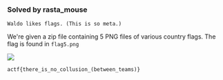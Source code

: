 ### Solved by rasta_mouse

```
Waldo likes flags. (This is so meta.)
```

We're given a zip file containing 5 PNG files of various country flags.  The flag is found in `flag5.png`

![](/images/2018/angstromctf/misc/flag5.png)

`actf{there_is_no_collusion_(between_teams)}`
